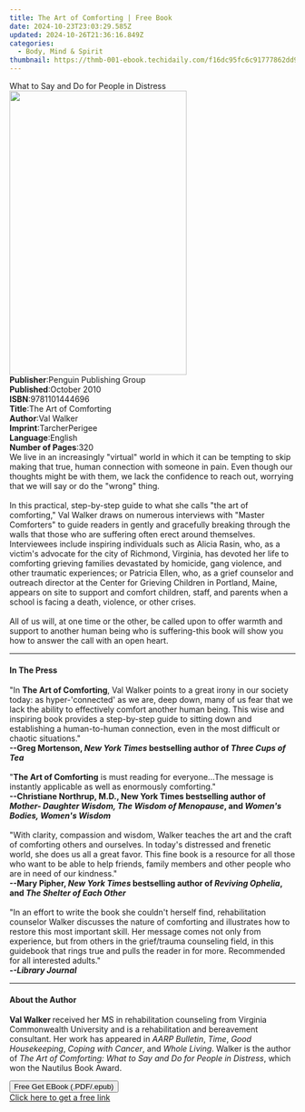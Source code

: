 ```yaml
---
title: The Art of Comforting | Free Book
date: 2024-10-23T23:03:29.585Z
updated: 2024-10-26T21:36:16.849Z
categories:
  - Body, Mind & Spirit
thumbnail: https://thmb-001-ebook.techidaily.com/f16dc95fc6c91777862dd903278eecb16f28bba6524867f4552063c93e48c05c.jpg
---
```

<main id="book-container">
  <div class="flex flex-col">
    <div class="book-brief flex-1 py-6 px-4 sm:p-6 md:py-10 md:px-8">
      <!-- brief-->
      <div class="book-brief-main">
        What to Say and Do for People in Distress
      </div>
    </div>
    <div
      class="book-meta-info flex-1 grid gap-4 col-start-1 col-end-3 row-start-1 sm:mb-6 sm:grid-cols-4 lg:gap-6 lg:col-start-2 lg:row-end-6 lg:row-span-6 lg:mb-0"
    >
      <div
        class="book-meta-info-left place-content-center mt-4 p-4 text-sm leading-6 col-start-2 col-span-2 dark:text-slate-400"
      >
        <img
          class="w-full h-500 object-cover rounded-lg sm:h-255 sm:col-span-2 lg:col-span-full"
          src="https://img-001-ebook.techidaily.com/e4faf7dc79bc9b9df1952e5e942d7db651c975cf1cede9692f4a52eeca303969.jpg"
          alt=""
          width="312"
          height="500"
        />
      </div>
      <div
        class="book-meta-info-right mt-2 col-start-1 row-start-2 col-span-3 self-center"
      >
        <!-- meta data  -->
        <div class="flex flex-col px-4 md:px-8">
          <div class="flex-1">
            <strong>Publisher</strong>:<span class="px-2"
              >Penguin Publishing Group</span
            >
          </div>
          <div class="flex-1">
            <strong>Published</strong>:<span class="px-2">October 2010</span>
          </div>
          <div class="flex-1">
            <strong>ISBN</strong>:<span class="px-2">9781101444696</span>
          </div>
          <div class="flex-1">
            <strong>Title</strong>:<span class="px-2"
              >The Art of Comforting</span
            >
          </div>
          <div class="flex-1">
            <strong>Author</strong>:<span class="px-2">Val Walker</span>
          </div>
          <div class="flex-1">
            <strong>Imprint</strong>:<span class="px-2">TarcherPerigee</span>
          </div>
          <div class="flex-1">
            <strong>Language</strong>:<span class="px-2">English</span>
          </div>
          <div class="flex-1">
            <strong>Number of Pages</strong>:<span class="px-2">320</span>
          </div>
        </div>
      </div>
    </div>
    <div class="book-description flex-1 py-6 px-4 sm:p-6 md:py-10 md:px-8">
      <div class="book-description-main">
        <div accordion-content="" id="description">
          We live in an increasingly "virtual" world in which it can be tempting
          to skip making that true, human connection with someone in pain. Even
          though our thoughts might be with them, we lack the confidence to
          reach out, worrying that we will say or do the "wrong" thing.
          <br /><br />
          In this practical, step-by-step guide to what she calls "the art of
          comforting," Val Walker draws on numerous interviews with "Master
          Comforters" to guide readers in gently and gracefully breaking through
          the walls that those who are suffering often erect around themselves.
          Interviewees include inspiring individuals such as Alicia Rasin, who,
          as a victim's advocate for the city of Richmond, Virginia, has devoted
          her life to comforting grieving families devastated by homicide, gang
          violence, and other traumatic experiences; or Patricia Ellen, who, as
          a grief counselor and outreach director at the Center for Grieving
          Children in Portland, Maine, appears on site to support and comfort
          children, staff, and parents when a school is facing a death,
          violence, or other crises. <br /><br />
          All of us will, at one time or the other, be called upon to offer
          warmth and support to another human being who is suffering-this book
          will show you how to answer the call with an open heart.
        </div>
        <div class="accordion-fader"></div>
      </div>
    </div>
    <div class="book-excerpts flex-1 py-6 px-4 sm:p-6 md:py-10 md:px-8">
      <!-- excerpts-->
      <div class="book-excerpts-main">
        <hr />
        <h4 class="placeholder placeholder-heading">
          <span>In The Press</span>
        </h4>
        <p>
          "In <b>The Art of Comforting</b>, Val Walker points to a great irony
          in our society today: as hyper-'connected' as we are, deep down, many
          of us fear that we lack the ability to effectively comfort another
          human being. This wise and inspiring book provides a step-by-step
          guide to sitting down and establishing a human-to-human connection,
          even in the most difficult or chaotic situations."<br /><b
            >--Greg Mortenson, <i>New York Times</i> bestselling author of
            <i>Three Cups of Tea</i></b
          ><br /><br />"<b>The Art of Comforting</b> is must reading for
          everyone...The message is instantly applicable as well as enormously
          comforting."<br /><b
            >--Christiane Northrup, M.D., New York Times bestselling author of
            <i>Mother- Daughter Wisdom, The Wisdom of Menopause</i>, and
            <i>Women's Bodies, Women's Wisdom</i></b
          ><br /><br />"With clarity, compassion and wisdom, Walker teaches the
          art and the craft of comforting others and ourselves. In today's
          distressed and frenetic world, she does us all a great favor. This
          fine book is a resource for all those who want to be able to help
          friends, family members and other people who are in need of our
          kindness."<br /><b
            >--Mary Pipher, <i>New York Times</i> bestselling author of
            <i>Reviving Ophelia</i>, and <i>The Shelter of Each Other</i></b
          ><br /><br />"In an effort to write the book she couldn't herself
          find, rehabilitation counselor Walker discusses the nature of
          comforting and illustrates how to restore this most important skill.
          Her message comes not only from experience, but from others in the
          grief/trauma counseling field, in this guidebook that rings true and
          pulls the reader in for more. Recommended for all interested
          adults."<br /><b>-<i>-Library Journal </i></b>
        </p>
      </div>
    </div>
    <div class="book-about-author flex-1 py-6 px-4 sm:p-6 md:py-10 md:px-8">
      <!-- about author-->
      <div class="book-main-author-main">
        <hr />
        <h4 class="placeholder placeholder-heading">
          <span>About the Author</span>
        </h4>
        <p>
          <b>Val Walker </b>received her MS in rehabilitation counseling from
          Virginia Commonwealth University and is a rehabilitation and
          bereavement consultant. Her work has appeared in <i>AARP Bulletin</i>,
          <i>Time</i>, <i>Good Housekeeping</i>, <i>Coping with Cancer</i>, and
          <i>Whole Living</i>. Walker&nbsp;is the author of
          <i>The Art of Comforting: What to Say and Do for People in Distress</i
          >, which won the Nautilus Book Award.
        </p>
      </div>
    </div>
    <div class="book-free-get flex-1 py-6 px-4 sm:p-6 md:py-10 md:px-8">
      <button
        id="btn-free-get"
        class="bg-blue-500 hover:bg-blue-700 text-white font-bold py-2 px-4 rounded"
      >
        Free Get EBook (.PDF/.epub)
      </button>
      <div id="countdown-display" class="px-2 text-lg mt-2"></div>
      <a
        id="free-link"
        class="hidden bg-blue-500 hover:bg-blue-700 text-white font-bold py-2 px-4 rounded"
        href="https://www.ebooks.com/en-us/book/566613/the-art-of-comforting/val-walker/"
        target="_blank"
        >Click here to get a free link</a
      >
    </div>
    <script>
      let countdownTime = 0;
      let countdownInterval = null;
      document
        .getElementById('btn-free-get')
        .addEventListener('click', startCountdown);
      function startCountdown() {
        countdownTime = new Date().getTime() + 60000 * 3;
        countdownInterval = setInterval(updateCountdown, 1000);
        document.getElementById('btn-free-get').disabled = true;
        document
          .getElementById('btn-free-get')
          .classList.add('bg-gray-500', 'cursor-not-allowed');
      }
      function updateCountdown() {
        let currentTime = new Date().getTime();
        let timeLeft = countdownTime - currentTime;
        let secondsLeft = Math.floor(timeLeft / 1000);
        document.getElementById('countdown-display').innerHTML =
          `Remaining time: ${secondsLeft} seconds.`;
        if (secondsLeft <= 0) {
          clearInterval(countdownInterval);
          document.getElementById('btn-free-get').classList.add('hidden');
          document.getElementById('free-link').classList.remove('hidden');
          document.getElementById('countdown-display').innerHTML = '';
        }
      }
    </script>
  </div>
</main>

<ins class="adsbygoogle"
      style="display:block"
      data-ad-client="ca-pub-7571918770474297"
      data-ad-slot="8358498916"
      data-ad-format="auto"
      data-full-width-responsive="true"></ins>
    